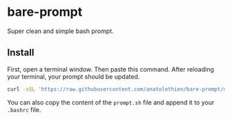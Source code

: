 # bare-prompt

Super clean and simple bash prompt.

## Install

First, open a terminal window. Then paste this command. After reloading your terminal, your prompt should be updated.

```bash
curl -sSL 'https://raw.githubusercontent.com/anatolethien/bare-prompt/master/install.sh' | bash
```

You can also copy the content of the `prompt.sh` file and append it to your `.bashrc` file.
